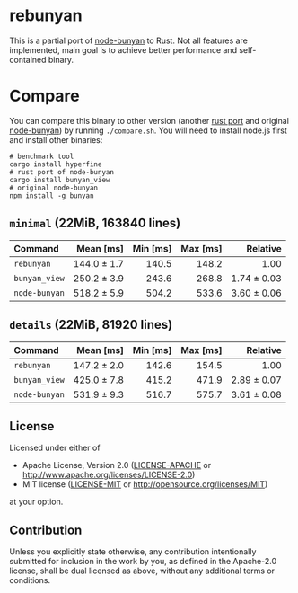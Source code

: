 # rebunyan

This is a partial port of [node-bunyan](https://github.com/trentm/node-bunyan) to Rust.
Not all features are implemented, main goal is to achieve better performance and self-contained binary.

# Compare

You can compare this binary to other version (another [rust port](https://github.com/dekobon/bunyan-view)
and original [node-bunyan](https://github.com/trentm/node-bunyan)) by running `./compare.sh`.
You will need to install node.js first and install other binaries:

```shell
# benchmark tool
cargo install hyperfine
# rust port of node-bunyan
cargo install bunyan_view
# original node-bunyan
npm install -g bunyan
```

## `minimal` (22MiB, 163840 lines)

| Command       |   Mean [ms] | Min [ms] | Max [ms] |    Relative |
|:--------------|------------:|---------:|---------:|------------:|
| `rebunyan`    | 144.0 ± 1.7 |    140.5 |    148.2 |        1.00 |
| `bunyan_view` | 250.2 ± 3.9 |    243.6 |    268.8 | 1.74 ± 0.03 |
| `node-bunyan` | 518.2 ± 5.9 |    504.2 |    533.6 | 3.60 ± 0.06 |

## `details` (22MiB, 81920 lines)

| Command       |   Mean [ms] | Min [ms] | Max [ms] |    Relative |
|:--------------|------------:|---------:|---------:|------------:|
| `rebunyan`    | 147.2 ± 2.0 |    142.6 |    154.5 |        1.00 |
| `bunyan_view` | 425.0 ± 7.8 |    415.2 |    471.9 | 2.89 ± 0.07 |
| `node-bunyan` | 531.9 ± 9.3 |    516.7 |    575.7 | 3.61 ± 0.08 |

## License

Licensed under either of

* Apache License, Version 2.0
  ([LICENSE-APACHE](LICENSE-APACHE) or http://www.apache.org/licenses/LICENSE-2.0)
* MIT license
  ([LICENSE-MIT](LICENSE-MIT) or http://opensource.org/licenses/MIT)

at your option.

## Contribution

Unless you explicitly state otherwise, any contribution intentionally submitted
for inclusion in the work by you, as defined in the Apache-2.0 license, shall be
dual licensed as above, without any additional terms or conditions.
